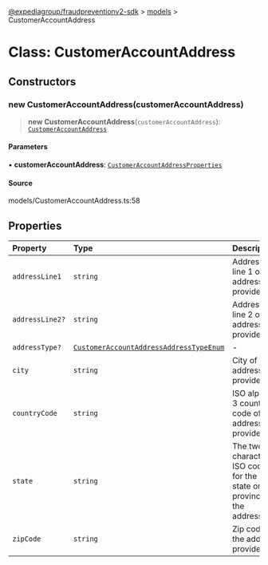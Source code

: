 [@expediagroup/fraudpreventionv2-sdk](../../index.md) > [models](../index.md) > CustomerAccountAddress

# Class: CustomerAccountAddress

## Constructors

### new CustomerAccountAddress(customerAccountAddress)

> **new CustomerAccountAddress**(`customerAccountAddress`): [`CustomerAccountAddress`](CustomerAccountAddress.md)

#### Parameters

▪ **customerAccountAddress**: [`CustomerAccountAddressProperties`](../interfaces/CustomerAccountAddressProperties.md)

#### Source

models/CustomerAccountAddress.ts:58

## Properties

| Property | Type | Description | Source |
| :------ | :------ | :------ | :------ |
| `addressLine1` | `string` | Address line 1 of the address provided. | models/CustomerAccountAddress.ts:31 |
| `addressLine2?` | `string` | Address line 2 of the address provided. | models/CustomerAccountAddress.ts:36 |
| `addressType?` | [`CustomerAccountAddressAddressTypeEnum`](../type-aliases/CustomerAccountAddressAddressTypeEnum.md) | - | models/CustomerAccountAddress.ts:26 |
| `city` | `string` | City of the address provided. | models/CustomerAccountAddress.ts:41 |
| `countryCode` | `string` | ISO alpha-3 country code of the address provided. | models/CustomerAccountAddress.ts:56 |
| `state` | `string` | The two-characters ISO code for the state or province of the address. | models/CustomerAccountAddress.ts:46 |
| `zipCode` | `string` | Zip code of the address provided. | models/CustomerAccountAddress.ts:51 |
